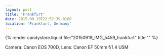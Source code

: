 ```yaml
---
layout: post
title: 'Frankfurt'
date: 2015-09-19T22:52:39-0100
location: 'Frankfurt, Germany'
---
```


{% render candystore.liquid file:"20150919_IMG_5459_frankfurt" title:"" %}

Camera: Canon EOS 700D, Lens: Canon EF 50mm f/1.4 USM

